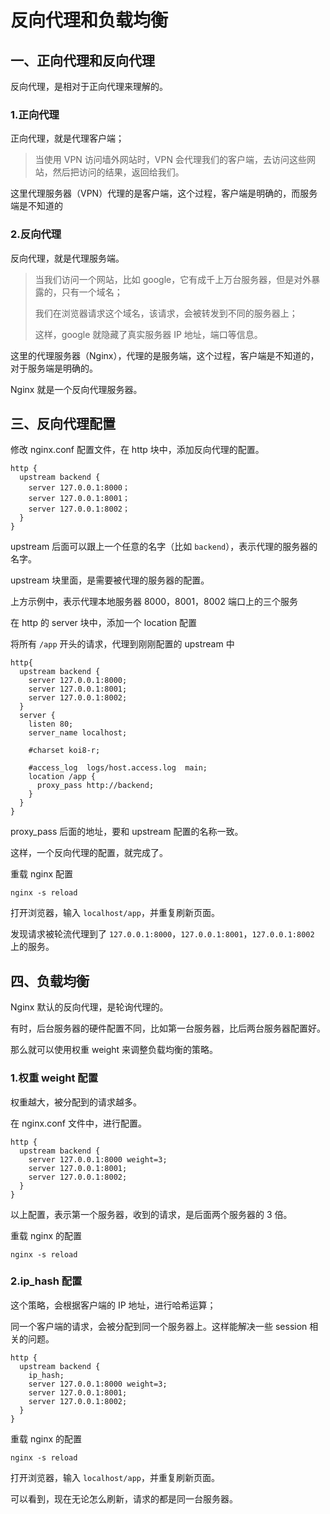 # 反向代理和负载均衡

## 一、正向代理和反向代理

反向代理，是相对于正向代理来理解的。

### 1.正向代理

正向代理，就是代理客户端；

> 当使用 VPN 访问墙外网站时，VPN 会代理我们的客户端，去访问这些网站，然后把访问的结果，返回给我们。

这里代理服务器（VPN）代理的是客户端，这个过程，客户端是明确的，而服务端是不知道的

### 2.反向代理

反向代理，就是代理服务端。

> 当我们访问一个网站，比如 google，它有成千上万台服务器，但是对外暴露的，只有一个域名；
>
> 我们在浏览器请求这个域名，该请求，会被转发到不同的服务器上；
>
> 这样，google 就隐藏了真实服务器 IP 地址，端口等信息。

这里的代理服务器（Nginx），代理的是服务端，这个过程，客户端是不知道的，对于服务端是明确的。

Nginx 就是一个反向代理服务器。

## 三、反向代理配置

修改 nginx.conf 配置文件，在 http 块中，添加反向代理的配置。

```nginx
http {
  upstream backend {
    server 127.0.0.1:8000；
    server 127.0.0.1:8001；
    server 127.0.0.1:8002；
  }
}
```

upstream 后面可以跟上一个任意的名字（比如 `backend`），表示代理的服务器的名字。

upstream 块里面，是需要被代理的服务器的配置。

上方示例中，表示代理本地服务器 8000，8001，8002 端口上的三个服务

在 http 的 server 块中，添加一个 location 配置

将所有 `/app` 开头的请求，代理到刚刚配置的 upstream 中

```nginx
http{
  upstream backend {
    server 127.0.0.1:8000;
    server 127.0.0.1:8001;
    server 127.0.0.1:8002;
  }
  server {
    listen 80;
    server_name localhost;

    #charset koi8-r;

    #access_log  logs/host.access.log  main;
    location /app {
      proxy_pass http://backend;
    }
  }
}
```

proxy_pass 后面的地址，要和 upstream 配置的名称一致。

这样，一个反向代理的配置，就完成了。

重载 nginx 配置

```shell
nginx -s reload
```

打开浏览器，输入 `localhost/app`，并重复刷新页面。

发现请求被轮流代理到了 `127.0.0.1:8000`，`127.0.0.1:8001`，`127.0.0.1:8002` 上的服务。

## 四、负载均衡

Nginx 默认的反向代理，是轮询代理的。

有时，后台服务器的硬件配置不同，比如第一台服务器，比后两台服务器配置好。

那么就可以使用权重 weight 来调整负载均衡的策略。

### 1.权重 weight 配置

权重越大，被分配到的请求越多。

在 nginx.conf 文件中，进行配置。

```nginx
http {
  upstream backend {
    server 127.0.0.1:8000 weight=3;
    server 127.0.0.1:8001;
    server 127.0.0.1:8002;
  }
}
```

以上配置，表示第一个服务器，收到的请求，是后面两个服务器的 3 倍。

重载 nginx 的配置

```shell
nginx -s reload
```

### 2.ip_hash 配置

这个策略，会根据客户端的 IP 地址，进行哈希运算；

同一个客户端的请求，会被分配到同一个服务器上。这样能解决一些 session 相关的问题。

```nginx
http {
  upstream backend {
    ip_hash;
    server 127.0.0.1:8000 weight=3;
    server 127.0.0.1:8001;
    server 127.0.0.1:8002;
  }
}
```

重载 nginx 的配置

```shell
nginx -s reload
```

打开浏览器，输入 `localhost/app`，并重复刷新页面。

可以看到，现在无论怎么刷新，请求的都是同一台服务器。
